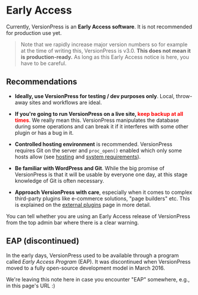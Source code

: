 # Early Access

Currently, VersionPress is an **Early Access software**. It is not recommended for production use yet.

> Note that we rapidly increase major version numbers so for example at the time of writing this, VersionPress is v3.0. **This does not mean it is production-ready.** As long as this Early Access notice is here, you have to be careful.


## Recommendations

 - **Ideally, use VersionPress for testing / dev purposes only**. Local, throw-away sites and workflows are ideal.

 - **If you're going to run VersionPress on a live site, <span style="color:red;">keep backup at all times</span>**. We really mean this. VersionPress manipulates the database during some operations and can break it if it interferes with some other plugin or has a bug in it.

 - **Controlled hosting environment** is recommended. VersionPress requires Git on the server and `proc_open()` enabled which only some hosts allow (see [hosting](../integrations/hosts) and [system requirements](./installation-uninstallation)).

 - **Be familiar with WordPress and Git**. While the big promise of VersionPress is that it will be usable by everyone one day, at this stage knowledge of Git is often necessary.

 - **Approach VersionPress with care**, especially when it comes to complex third-party plugins like e-commerce solutions, "page builders" etc. This is explained on the [external plugins](../feature-focus/external-plugins) page in more detail.

You can tell whether you are using an Early Access release of VersionPress from the top admin bar where there is a clear warning.



## EAP (discontinued)

In the early days, VersionPress used to be available through a program called *Early Access Program* (EAP). It was discontinued when VersionPress moved to a fully open-source development model in March 2016.

We're leaving this note here in case you encounter "EAP" somewhere, e.g., in this page's URL :)